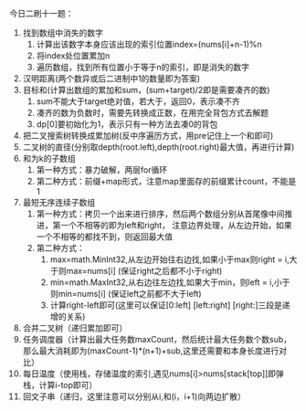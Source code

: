今日二刷十一题：
1. 找到数组中消失的数字
   1. 计算出该数字本身应该出现的索引位置index=(nums[i]+n-1)%n
   2. 将index处位置累加n
   3. 遍历数组，找到所有位置小于等于n的索引，即是消失的数字
2. 汉明距离(两个数异或后二进制中1的数量即为答案)
3. 目标和(计算出数组的累加和sum，(sum+target)/2即是需要凑齐的数)
   1. sum不能大于target绝对值，若大于，返回0，表示凑不齐
   2. 凑齐的数为负数时，需要先转换成正数，在用完全背包方式去解题
   3. dp[0]要初始化为1，表示只有一种方法去凑0的背包
4. 把二叉搜索树转换成累加树(反中序遍历方式，用pre记住上一个和即可)
5. 二叉树的直径(分别取depth(root.left),depth(root.right)最大值，再进行计算)
6. 和为k的子数组
   1. 第一种方式：暴力破解，两层for循环
   2. 第二种方式：前缀+map形式，注意map里面存的前缀累计count，不能是1
7. 最短无序连续子数组
   1. 第一种方式：拷贝一个出来进行排序，然后两个数组分别从首尾像中间推进，第一个不相等的即为left和right，
      注意边界处理，从左边开始，如果一个不相等的都找不到，则返回最大值
   2. 第二种方式：
      1. max=math.MinInt32,从左边开始往右边找,如果小于max则right = i,大于则max=nums[i] (保证right之后都不小于right)
      2. min=math.MaxInt32,从右边往左边找,如果大于min，则left = i,小于则min=nums[i] (保证left之前都不大于left)
      3. 计算right-left即可(这里可以保证[0:left] [left:right] [right:]三段是递增的关系)
8. 合并二叉树（递归累加即可）
9. 任务调度器（计算出最大任务数maxCount，然后统计最大任务数个数sub，那么最大消耗即为(maxCount-1)*(n+1)+sub,这里还需要和本身长度进行对比）
10. 每日温度（使用栈，存储温度的索引,遇见nums[i]>nums[stack[top]]即弹栈，计算i-top即可）
11. 回文子串（递归，这里注意可以分别从i,和(i，i+1)向两边扩散）